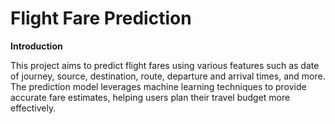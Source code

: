 # Flight Fare Prediction

**Introduction**

This project aims to predict flight fares using various features such as date of journey, source, destination, route, departure and arrival times, and more. The prediction model leverages machine learning techniques to provide accurate fare estimates, helping users plan their travel budget more effectively.
